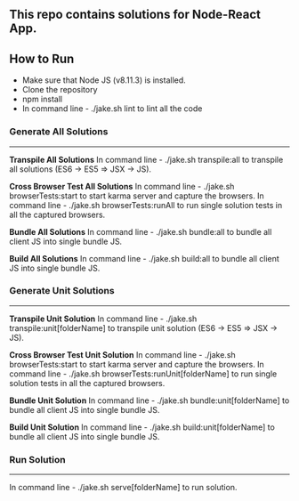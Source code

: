 ## This repo contains solutions for Node-React App.

## How to Run
* Make sure that Node JS (v8.11.3) is installed.
* Clone the repository
* npm install
* In command line - ./jake.sh lint to lint all the code

### Generate All Solutions
-----
**Transpile All Solutions**
In command line - ./jake.sh transpile:all to transpile all solutions (ES6 -> ES5 => JSX -> JS).

**Cross Browser Test All Solutions**
In command line - ./jake.sh browserTests:start to start karma server and capture the browsers.
In command line - ./jake.sh browserTests:runAll to run single solution tests in all the captured browsers.

**Bundle All Solutions**
In command line - ./jake.sh bundle:all to bundle all client JS into single bundle JS.

**Build All Solutions**
In command line - ./jake.sh build:all to bundle all client JS into single bundle JS.


### Generate Unit Solutions
-----
**Transpile Unit Solution**
In command line - ./jake.sh transpile:unit[folderName] to transpile unit solution (ES6 -> ES5 => JSX -> JS).

**Cross Browser Test Unit Solution**
In command line - ./jake.sh browserTests:start to start karma server and capture the browsers.
In command line - ./jake.sh browserTests:runUnit[folderName] to run single solution tests in all the captured browsers.

**Bundle Unit Solution**
In command line - ./jake.sh bundle:unit[folderName] to bundle all client JS into single bundle JS.

**Build Unit Solution**
In command line - ./jake.sh build:unit[folderName] to bundle all client JS into single bundle JS.

### Run Solution
-----
In command line - ./jake.sh serve[folderName] to run solution.
